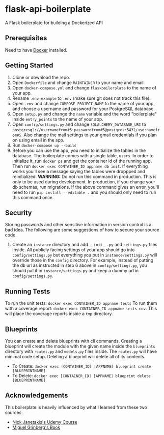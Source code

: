 # flask-api-boilerplate
A Flask boilerplate for building a Dockerized API

## Prerequisites

Need to have [Docker](https://docs.docker.com/engine/installation/) installed.

## Getting Started
1. Clone or download the repo.
2. Open `Dockerfile` and change `MAINTAINER` to your name and email.
3. Open `docker-compose.yml` and change `flaskboilerplate` to the name of your app.
4. Rename `.env-example` to `.env` (make sure git does not track this file).
5. Open `.env` and change `COMPOSE_PROJECT_NAME` to the name of your app, and choose a username and password for your PostgreSQL database.
6. Open `setup.py` and change the `name` variable and the word "boilerplate" inside `entry_points` to the name of your app.
7. Open `config/settings.py` and change `SQLALCHEMY_DATABASE_URI` to `postgresql://usernamefrom#5:passwordfrom#5@postgres:5432/usernamefrom#5`. Also change the mail settings to your gmail credentials if you plan on using email in the app.
8. Run `docker-compose up --build`
9. Before you can use the app, you need to initialize the tables in the database. The boilerplate comes with a single table, `users`. In order to initialize it, run `docker ps` and get the container id of the running app. Then run `docker exec CONTAINER_ID appname db init`. If everything works you'll see a message saying the tables were droppped and reinitialized. **WARNING:** Do not run this command in production. This is only to be used during development. In production, if you change your db schemas, run migrations. If the above command gives an error, you'll need to run `pip install --editable .` and you should only need to run this command once. 

## Security
Storing passwords and other sensitive information in version control is a bad idea. The following are some suggestions of how to secure your source code. 
1. Create an `instance` directory and add `__init__.py` and `settings.py` files inside. All publicly facing settings of your app should go into `config/settings.py` but everything you put in `instance/settings.py` will override those in the `config` directory. For example, instead of putting the db url as instructed in step 6 above in `config/settings.py`, you should put it in `instance/settings.py` and keep a dummy url in `config/settings.py`. 

## Running Tests
To run the unit tests: `docker exec CONTAINER_ID appname tests`
To run them with a coverage report: `docker exec CONTAINER_ID appname tests cov`. This will place the coverage reports inside a `tmp` directory. 

## Blueprints
You can create and delete blueprints with cli commands. Creating a blueprint will create the module with the given name inside the `blueprints` directory with `routes.py` and `models.py` files inside. The `routes.py` will have minimal code setup. Deleting a blueprint will delete all of its contents.

- To Create: `docker exec [CONTAINER_ID] [APPNAME] blueprint create [BLUEPRINTNAME]`
- To Delete: `docker exec [CONTAINER_ID] [APPNAME] blueprint delete [BLUEPRINTNAME]`

## Acknowledgements
This boilerplate is heavily influenced by what I learned from these two sources:
- [Nick Janetakis's Udemy Course](https://www.udemy.com/the-build-a-saas-app-with-flask-course/learn/v4/overview)
- [Miguel Grinberg's Book](https://www.amazon.com/Flask-Web-Development-Developing-Applications/dp/1449372627/ref=sr_1_2?ie=UTF8&qid=1491529179&sr=8-2&keywords=flask+book)
